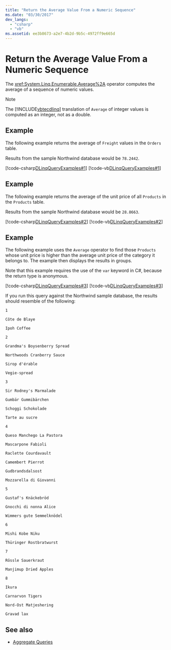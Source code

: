 ```yaml
---
title: "Return the Average Value From a Numeric Sequence"
ms.date: "03/30/2017"
dev_langs: 
  - "csharp"
  - "vb"
ms.assetid: ee3b8673-a2e7-4b2d-9b5c-4972ff9e665d
---
```

# Return the Average Value From a Numeric Sequence
The <xref:System.Linq.Enumerable.Average%2A> operator computes the average of a sequence of numeric values.  
  
> [!NOTE]
> The [!INCLUDE[vbtecdlinq](../../../../../../includes/vbtecdlinq-md.md)] translation of `Average` of integer values is computed as an integer, not as a double.  
  
## Example  
 The following example returns the average of `Freight` values in the `Orders` table.  
  
 Results from the sample Northwind database would be `78.2442`.  
  
 [!code-csharp[DLinqQueryExamples#1](../../../../../../samples/snippets/csharp/VS_Snippets_Data/DLinqQueryExamples/cs/Program.cs#1)]
 [!code-vb[DLinqQueryExamples#1](../../../../../../samples/snippets/visualbasic/VS_Snippets_Data/DLinqQueryExamples/vb/Module1.vb#1)]  
  
## Example  
 The following example returns the average of the unit price of all `Products` in the `Products` table.  
  
 Results from the sample Northwind database would be `28.8663`.  
  
 [!code-csharp[DLinqQueryExamples#2](../../../../../../samples/snippets/csharp/VS_Snippets_Data/DLinqQueryExamples/cs/Program.cs#2)]
 [!code-vb[DLinqQueryExamples#2](../../../../../../samples/snippets/visualbasic/VS_Snippets_Data/DLinqQueryExamples/vb/Module1.vb#2)]  
  
## Example  
 The following example uses the `Average` operator to find those `Products` whose unit price is higher than the average unit price of the category it belongs to. The example then displays the results in groups.  
  
 Note that this example requires the use of the `var` keyword in C#, because the return type is anonymous.  
  
 [!code-csharp[DLinqQueryExamples#3](../../../../../../samples/snippets/csharp/VS_Snippets_Data/DLinqQueryExamples/cs/Program.cs#3)]
 [!code-vb[DLinqQueryExamples#3](../../../../../../samples/snippets/visualbasic/VS_Snippets_Data/DLinqQueryExamples/vb/Module1.vb#3)]  
  
 If you run this query against the Northwind sample database, the results should resemble of the following:  
  
 `1`  
  
 `Côte de Blaye`  
  
 `Ipoh Coffee`  
  
 `2`  
  
 `Grandma's Boysenberry Spread`  
  
 `Northwoods Cranberry Sauce`  
  
 `Sirop d'érable`  
  
 `Vegie-spread`  
  
 `3`  
  
 `Sir Rodney's Marmalade`  
  
 `Gumbär Gummibärchen`  
  
 `Schoggi Schokolade`  
  
 `Tarte au sucre`  
  
 `4`  
  
 `Queso Manchego La Pastora`  
  
 `Mascarpone Fabioli`  
  
 `Raclette Courdavault`  
  
 `Camembert Pierrot`  
  
 `Gudbrandsdalsost`  
  
 `Mozzarella di Giovanni`  
  
 `5`  
  
 `Gustaf's Knäckebröd`  
  
 `Gnocchi di nonna Alice`  
  
 `Wimmers gute Semmelknödel`  
  
 `6`  
  
 `Mishi Kobe Niku`  
  
 `Thüringer Rostbratwurst`  
  
 `7`  
  
 `Rössle Sauerkraut`  
  
 `Manjimup Dried Apples`  
  
 `8`  
  
 `Ikura`  
  
 `Carnarvon Tigers`  
  
 `Nord-Ost Matjeshering`  
  
 `Gravad lax`  
  
## See also

- [Aggregate Queries](aggregate-queries.md)
